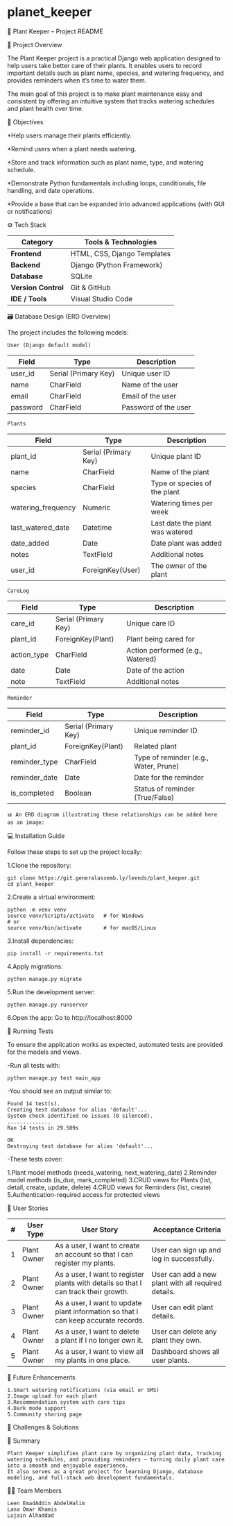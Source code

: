 # planet_keeper
🌿 Plant Keeper – Project README

📘 Project Overview

The Plant Keeper project is a practical Django web application designed to help users take better care of their plants.
It enables users to record important details such as plant name, species, and watering frequency, and provides reminders when it’s time to water them.

The main goal of this project is to make plant maintenance easy and consistent by offering an intuitive system that tracks watering schedules and plant health over time.

🧠 Objectives

*Help users manage their plants efficiently.

*Remind users when a plant needs watering.

*Store and track information such as plant name, type, and watering schedule.

*Demonstrate Python fundamentals including loops, conditionals, file handling, and date operations.

*Provide a base that can be expanded into advanced applications (with GUI or notifications)

⚙️ Tech Stack

| Category            | Tools & Technologies        |
| ------------------- | --------------------------- |
| **Frontend**        | HTML, CSS, Django Templates |
| **Backend**         | Django (Python Framework)   |
| **Database**        | SQLite                      |
| **Version Control** | Git & GitHub                |
| **IDE / Tools**     | Visual Studio Code          |

🗃️ Database Design (ERD Overview)

The project includes the following models:

    User (Django default model)

| Field    | Type                 | Description          |
| -------- | -------------------- | -------------------- |
| user_id  | Serial (Primary Key) | Unique user ID       |
| name     | CharField            | Name of the user     |
| email    | CharField            | Email of the user    |
| password | CharField            | Password of the user |

    Plants

| Field              | Type                 | Description                     |
| ------------------ | -------------------- | ------------------------------- |
| plant_id           | Serial (Primary Key) | Unique plant ID                 |
| name               | CharField            | Name of the plant               |
| species            | CharField            | Type or species of the plant    |
| watering_frequency | Numeric              | Watering times per week         |
| last_watered_date  | Datetime             | Last date the plant was watered |
| date_added         | Date                 | Date plant was added            |
| notes              | TextField            | Additional notes                |
| user_id            | ForeignKey(User)     | The owner of the plant          |

    CareLog

| Field       | Type                 | Description                      |
| ----------- | -------------------- | -------------------------------- |
| care_id     | Serial (Primary Key) | Unique care ID                   |
| plant_id    | ForeignKey(Plant)    | Plant being cared for            |
| action_type | CharField            | Action performed (e.g., Watered) |
| date        | Date                 | Date of the action               |
| note        | TextField            | Additional notes                 |

    Reminder

| Field         | Type                 | Description                           |
| ------------- | -------------------- | ------------------------------------- |
| reminder_id   | Serial (Primary Key) | Unique reminder ID                    |
| plant_id      | ForeignKey(Plant)    | Related plant                         |
| reminder_type | CharField            | Type of reminder (e.g., Water, Prune) |
| reminder_date | Date                 | Date for the reminder                 |
| is_completed  | Boolean              | Status of reminder (True/False)       |

    📊 An ERD diagram illustrating these relationships can be added here as an image:


💻 Installation Guide

Follow these steps to set up the project locally:

1.Clone the repository:

    git clone https://git.generalassemb.ly/leends/plant_keeper.git
    cd plant_keeper

2.Create a virtual environment:

    python -m venv venv
    source venv/Scripts/activate   # for Windows
    # or
    source venv/bin/activate       # for macOS/Linux

3.Install dependencies:

    pip install -r requirements.txt

4.Apply migrations:

    python manage.py migrate

5.Run the development server:

    python manage.py runserver

6.Open the app:
    Go to http://localhost:8000   

🧪 Running Tests

To ensure the application works as expected, automated tests are provided for the models and views.

-Run all tests with:

    python manage.py test main_app

-You should see an output similar to:

    Found 14 test(s).
    Creating test database for alias 'default'...
    System check identified no issues (0 silenced).
    ..............
    Ran 14 tests in 29.509s

    OK
    Destroying test database for alias 'default'...

-These tests cover:

1.Plant model methods (needs_watering, next_watering_date)
2.Reminder model methods (is_due, mark_completed)
3.CRUD views for Plants (list, detail, create, update, delete)
4.CRUD views for Reminders (list, create)
5.Authentication-required access for protected views 

👥 User Stories

| # | User Type   | User Story                                                                          | Acceptance Criteria                                 |
| - | ----------- | ----------------------------------------------------------------------------------- | --------------------------------------------------- |
| 1 | Plant Owner | As a user, I want to create an account so that I can register my plants.            | User can sign up and log in successfully.           |
| 2 | Plant Owner | As a user, I want to register plants with details so that I can track their growth. | User can add a new plant with all required details. |
| 3 | Plant Owner | As a user, I want to update plant information so that I can keep accurate records.  | User can edit plant details.                        |
| 4 | Plant Owner | As a user, I want to delete a plant if I no longer own it.                          | User can delete any plant they own.                 |
| 5 | Plant Owner | As a user, I want to view all my plants in one place.                               | Dashboard shows all user plants.                    |



🚀 Future Enhancements

    1.Smart watering notifications (via email or SMS)
    2.Image upload for each plant
    3.Recommendation system with care tips
    4.Dark mode support
    5.Community sharing page

🧩 Challenges & Solutions


📝 Summary

    Plant Keeper simplifies plant care by organizing plant data, tracking watering schedules, and providing reminders — turning daily plant care into a smooth and enjoyable experience.
    It also serves as a great project for learning Django, database modeling, and full-stack web development fundamentals.

🧑‍💻 Team Members

    Leen EmadAddin AbdelHalim
    Lana Omar Khamis
    Lujain Alhaddad